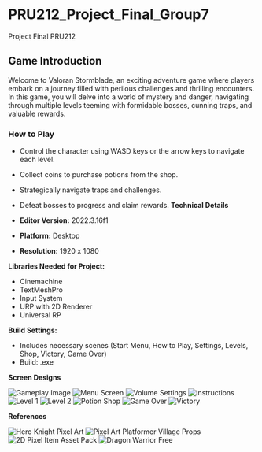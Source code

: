 # PRU212_Project_Final_Group7
Project Final PRU212
## Game Introduction

Welcome to Valoran Stormblade, an exciting adventure game where players embark on a journey filled with perilous challenges and thrilling encounters. In this game, you will delve into a world of mystery and danger, navigating through multiple levels teeming with formidable bosses, cunning traps, and valuable rewards.
### How to Play

- Control the character using WASD keys or the arrow keys to navigate each level.
- Collect coins to purchase potions from the shop.
- Strategically navigate traps and challenges.
- Defeat bosses to progress and claim rewards.
**Technical Details**

- **Editor Version:** 2022.3.16f1
- **Platform:** Desktop
- **Resolution:** 1920 x 1080

**Libraries Needed for Project:**
- Cinemachine
- TextMeshPro
- Input System
- URP with 2D Renderer
- Universal RP

**Build Settings:**
- Includes necessary scenes (Start Menu, How to Play, Settings, Levels, Shop, Victory, Game Over)
- Build: .exe

**Screen Designs**
  
![Gameplay Image](Mockup/member.png)
![Menu Screen](Mockup/menu.png)
![Volume Settings](Mockup/volumn.png)
![Instructions](Mockup/instruction.png)
![Level 1](Mockup/level1.png)
![Level 2](Mockup/level2.png)
![Potion Shop](Mockup/potionshop.png)
![Game Over](Mockup/gameover.png)
![Victory](Mockup/victory.png)

**References**

  ![Hero Knight Pixel Art](https://assetstorev1-prd-cdn.unity3d.com/key-image/4b0b754f-5a35-4404-8f60-b5c5b0edeef3.jpg)
  ![Pixel Art Platformer Village Props](https://assetstorev1-prd-cdn.unity3d.com/package-screenshot/13e5165f-2aed-47d9-968d-2201d0361a6d_scaled.jpg)
  ![2D Pixel Item Asset Pack](https://assetstorev1-prd-cdn.unity3d.com/key-image/14d5c395-a5ca-4baa-898f-ea5f86b9d294.png?v=1)
  ![Dragon Warrior Free](https://assetstorev1-prd-cdn.unity3d.com/key-image/8f00bb80-66b5-46ea-a54d-a02a42ddfe8c.jpg)
